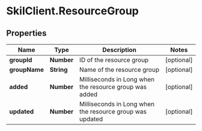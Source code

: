 # SkilClient.ResourceGroup

## Properties

Name | Type | Description | Notes
------------ | ------------- | ------------- | -------------
**groupId** | **Number** | ID of the resource group | [optional] 
**groupName** | **String** | Name of the resource group | [optional] 
**added** | **Number** | Milliseconds in Long when the resource group was added | [optional] 
**updated** | **Number** | Milliseconds in Long when the resource group was updated | [optional] 


